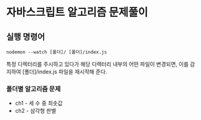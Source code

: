 # 자바스크립트 알고리즘 문제풀이

## 실행 명령어

```
nodemon --watch [폴더]/ [폴더]/index.js
```

특정 디렉터리를 주시하고 있다가 해당 디렉터리 내부의 어떤 파일이 변경되면, 이를 감지하여 [폴더]/index.js 파일을 재시작해 준다.

### 폴더별 알고리즘 문제

- ch1 - 세 수 중 최솟값
- ch2 - 삼각형 판별
